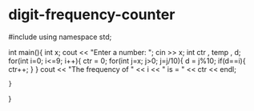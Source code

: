 # digit-frequency-counter

#include <iostream>
using namespace std;


int main(){
    int x;
    cout << "Enter a number: ";
    cin >> x;
    int ctr , temp , d;
    for(int i=0; i<=9; i++){
        ctr = 0;
        for(int j=x; j>0; j=j/10){
            d = j%10;
            if(d==i){
                ctr++;
            }
        }
        cout << "The frequency of " << i << " is = " << ctr << endl;

    }


}
